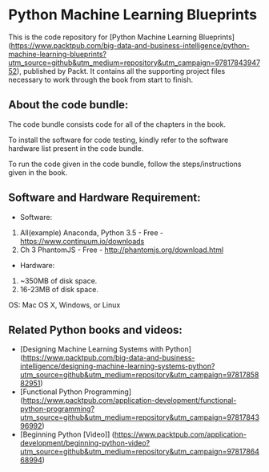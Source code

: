 # Python Machine Learning Blueprints

This is the code repository for [Python Machine Learning Blueprints] (https://www.packtpub.com/big-data-and-business-intelligence/python-machine-learning-blueprints?utm_source=github&utm_medium=repository&utm_campaign=9781784394752), published by Packt. It contains all the supporting project files necessary to work through the book from start to finish.

## About the code bundle:

The code bundle consists code for all of the chapters in the book.

To install the software for code testing, kindly refer to the software hardware list present in the code bundle.

To run the code given in the code bundle, follow the steps/instructions given in the book.


## Software and Hardware Requirement:

* Software:
1) All(example)  Anaconda, Python 3.5 - Free - https://www.continuum.io/downloads
2) Ch 3  PhantomJS - Free - http://phantomjs.org/download.html

* Hardware:
1) ~350MB of disk space.
2) 16-23MB of disk space.

OS: Mac OS X, Windows, or Linux


## Related Python books and videos:

* [Designing Machine Learning Systems with Python] (https://www.packtpub.com/big-data-and-business-intelligence/designing-machine-learning-systems-python?utm_source=github&utm_medium=repository&utm_campaign=9781785882951)
* [Functional Python Programming] (https://www.packtpub.com/application-development/functional-python-programming?utm_source=github&utm_medium=repository&utm_campaign=9781784396992)
* [Beginning Python [Video]] (https://www.packtpub.com/application-development/beginning-python-video?utm_source=github&utm_medium=repository&utm_campaign=9781786468994)




